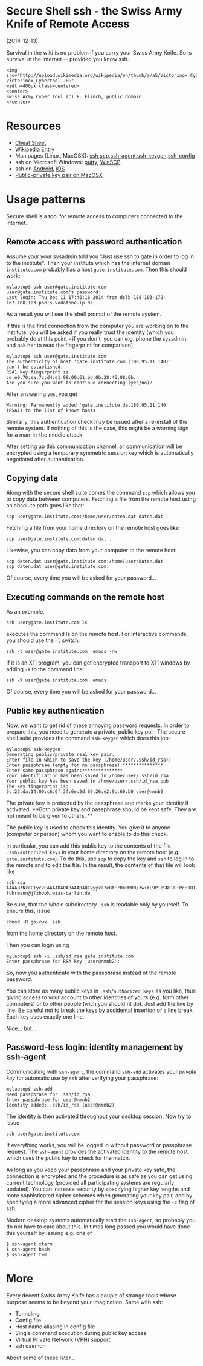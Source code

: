 
# Secure Shell ssh - the Swiss Army Knife of Remote Access

(2014-12-13)

Survival in the wild is no problem if you carry your Swiss Army Knife.
So is survival in the internet -- provided you know ssh.

<!-- more -->


~~~
<img src="http://upload.wikimedia.org/wikipedia/en/thumb/a/a5/Victorinox_Cybertool.JPG/800px-Victorinox_Cybertool.JPG"
width=400px class=centered>
<center>
Swiss Army Cyber Tool (c) F. Flinch, public domain
</center>
~~~

# Resources

- [Cheat Sheet](http://www.cheat-sheets.org/saved-copy/OpenSSH_quickref.pdf)
- [Wikipedia Entry](http://en.wikipedia.org/wiki/Secure_Shell)
- Man pages  (Linux, MacOSX): [ssh](http://unixhelp.ed.ac.uk/CGI/man-cgi?ssh),[scp](http://unixhelp.ed.ac.uk/CGI/man-cgi?scp),[ssh-agent](http://unixhelp.ed.ac.uk/CGI/man-cgi?ssh-agent),[ssh-keygen](http://unixhelp.ed.ac.uk/CGI/man-cgi?ssh-agent),[ssh-config](http://unixhelp.ed.ac.uk/CGI/man-cgi?ssh_config)
- ssh on Microsoft Windows: [putty](http://www.putty.org/), [WinSCP](http://winscp.net)
- ssh on [Android](https://play.google.com/store/apps/details?id=com.sonelli.juicessh),
  [iOS](https://itunes.apple.com/de/app/serverauditor-ssh-shell-console/id549039908)
- [Public-private key pair on MacOSX](https://www.drupal.org/node/1070130)

# Usage patterns

Secure shell is a tool for remote access to computers connected to the
internet.

## Remote access with password authentication

Assume your your sysadmin  told you "Just use ssh to  gate in order to
log in to the institute".  Then  your institute which has the internet
domain `institute.com` probably has  a host `gate.institute.com`. Then
this should work:

````
mylaptop$ ssh user@gate.institute.com
user@gate.institute.com's password: 
Last login: Thu Dec 11 17:46:16 2014 from dslb-188-103-172-167.188.103.pools.vodafone-ip.de
````

As a result  you will see the  shell prompt of the  remote system.

If this is  the first connection from the computer  you are working on
to the institute,  you will be asked if you  really trust the identity
(which you  probably do  at this point  - if you  don't, you  can e.g.
phone  the  sysadmin   and  ask  her  to  read   the  fingerprint  for
comparison):

````
mylaptop$ ssh user@gate.institute.com
The authenticity of host 'gate.institute.com (180.95.11.140)' 
can't be established.
RSA1 key fingerprint is ce:e0:70:ea:7c:d4:e1:99:09:61:bd:0b:28:46:08:6b.
Are you sure you want to continue connecting (yes/no)?
````

After answering `yes`, you get

````
Warning: Permanently added 'gate.institute.de,180.95.11.140' 
(RSA1) to the list of known hosts.
````

Similarly, this authentication check may  be issued after a re-install
of the remote system. If nothing of  this is the case, this might be a
warning sign for a man-in-the middle attack.

After setting up this communication channel, all communication will be
encrypted   using  a   temporary  symmetric   session  key   which  is
automatically negotiated after authentication.

## Copying data

Along with the secure shell suite comes the command `scp` which allows
you to copy  data between computers.  Fetching a file  from the remote
host using an absolute path goes like that:

````
scp user@gate.institute.com:/home/user/daten.dat daten.dat .
````

Fetching a file  from your home directory on the remote host goes like

````
scp user@gate.institute.com:daten.dat .
````

Likewise, you can copy data from your computer to the remote host:

````
scp daten.dat user@gate.institute.com:/home/user/daten.dat
scp daten.dat user@gate.institute.com:
````

Of course, every time you will be asked for your password...

## Executing commands on the remote host

As an example,

````
ssh user@gate.institute.com ls
````

executes the command ls on the remote host.
For interactive commands, you should use the `-t` switch:

````
ssh -t user@gate.institute.com  emacs -nw
````


If it is an X11 program, you can get encrypted transport
to X11 windows by adding `-X` to  the command line:

````
ssh -X user@gate.institute.com  emacs
````

Of course, every time you will be asked for your password...


## Public key authentication

Now, we want to get rid of these annoying password requests. In order to prepare
this, you need to generate a private-public key pair. The secure shell suite provides
the command `ssh-keygen` which does this job:

````
mylaptop$ ssh-keygen
Generating public/private rsa1 key pair.
Enter file in which to save the key (/home/user/.ssh/id_rsa):
Enter passphrase (empty for no passphrase):*************** 
Enter same passphrase again:***************
Your identification has been saved in /home/user/.ssh/id_rsa
Your public key has been saved in /home/user/.ssh/id_rsa.pub
The key fingerprint is:
5c:23:da:14:00:c6:6f:3f:6e:2d:69:26:e2:9c:60:b0 user@nmnb2
````

The private key is protected by the passphrase and marks your identity
if  activated.   **Both private  key  and  passphrase should  be  kept
safe. They are not meant to be given to others. **

The public key is  used to check this identity. You  give it to anyone
(computer or person) whom you want to enable to do this check.

In particular, you can add this public  key to the contents of the file
`.ssh/authorized_keys`  in  your home  directory  on  the remote  host
(e.g. `gate.institute.com`).  To do this, use `scp` to copy the key and
`ssh` to log in to the remote and to edit the file. In the result, the contents
of that file will look like

````
ssh-rsa AAAAB3NzaC1yc2EAAAADAQABAAABAQCvyyza7e8tFrBhNMRd/3w+XL9PIeSNTUC+PcHOQI7kcfk4oTDnfysTkPleM3fM+r588sDRWKa7eivLoZ7NCF3EgMd0HUUVHjWbWZgF7KXylu4dcsDMvANH5BlgWysFqxzaTzy8CX8E03NYSkn5kqzgtnkIm+Z/QzLd4mq48oG9Ns3uPlhU4Wf2XGEqV/6EtLvHgAG/PtUP1kofO74oit2d8BH3fkU0UCMBlZqVCAoefFnR4qg3c18McK3dGhM741dpopeD3E+zaJ55AS9nIZFdbkOZNsrQR+FbzmwkqQDwQ060De5XijqdU3VD64xxHeQeFtgHG/LqAOCaUTzVtKzx fuhrmann@jfzbook.wias-berlin.de
````

Be  sure, that  the  whole  subdirectory `.ssh`  is  readable only  by
yourself. To ensure this, issue

````
chmod -R go-rwx .ssh
````

from the home directory on the remote host.

Then you can login using

````
mylaptop$ ssh -i .ssh/id_rsa gate.institute.com
Enter passphrase for RSA key 'user@nmnb2': 
````

So, now  you authenticate  with the passphrase  instead of  the remote
password.

You can  store as  many public keys  in `.ssh/authorized_keys`  as you
like, thus giving access to your  account to other identities of yours
(e.g. form  other computers)  or to other  people (wich  you should'nt
do).  Just add the line by line.   Be careful not to break the keys by
accidental insertion of a line break. Each key uses exactly one line.



Nice...  but...


## Password-less login: identity management by ssh-agent

Communicating with  `ssh-agent`, the command `ssh-add`  activates your
*private  key*  for  automatic  use  by  `ssh`  after  verifying  your
passphrase:

````
mylaptop$ ssh-add
Need passphrase for .ssh/id_rsa
Enter passphrase for user@nmnb2 
Identity added: .ssh/id_rsa (user@nmnb2)
````

The identity is then activated throughout your desktop session.
Now try to issue

````
ssh user@gate.institute.com
````

If  everything  works, you  will  be  logged  in without  password  or
passphrase request.   The `ssh-agent` provides the  activated identity
to the remote host, which uses the public key to check for the match.

As long  as you keep  your passphrase and  your private key  safe, the
connection is  encrypted and the procedure  is as safe as  you can get
using  current  technology  (provided all  participating  systems  are
regularly updated).   You can increase security  by specifying higher
key lengths and more sophisticated cipher schemes when generating your
key pair,  and by specifying  a more  advanced cipher for  the session
keys using the `-c` flag of ssh.

Modern  desktop  systems  automatically   start  the  `ssh-agent`,  so
probably you do not have to care  about this. In times long passed you
would have done this yourself by issuing e.g. one of

````
$ ssh-agent xterm
$ ssh-agent bash
$ ssh-agent twm
````
	


# More

Every decent Swiss Army Knife has a couple of strange tools whose purpose
seems to be beyond your imagination. Same with  ssh:

- Tunneling
- Config file
- Host name aliasing in config file
- Single command execution during public key access
- Virtual Private Network (VPN) support
- ssh daemon

About some of these later...



